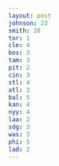 ```yaml
---
layout: post
johnson: 23
smith: 28
tor: 1
cle: 4
bos: 3
tam: 3
pit: 2
cin: 3
stl: 4
atl: 3
bal: 5
kan: 4
nyy: 4
laa: 2
sdg: 3
was: 3
phi: 5
lad: 2
---
```

